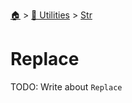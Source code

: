 <!--startTocHeader-->
[🏠](../../README.md) > [🔧 Utilities](../README.md) > [Str](README.md)
# Replace
<!--endTocHeader-->
TODO: Write about `Replace`
<!--startTocSubTopic-->
<!--endTocSubTopic-->